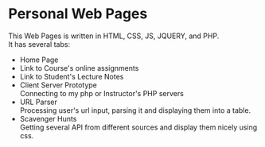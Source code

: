 # Personal Web Pages

This Web Pages is written in HTML, CSS, JS, JQUERY, and PHP.    
It has several tabs:
- Home Page
- Link to Course's online assignments
- Link to Student's Lecture Notes
- Client Server Prototype  
  Connecting to my php or Instructor's PHP servers
- URL Parser  
  Processing user's url input, parsing it and displaying them into a table.
- Scavenger Hunts  
  Getting several API from different sources and display them nicely using css.
